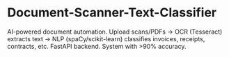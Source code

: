 # Document-Scanner-Text-Classifier
AI-powered document automation. Upload scans/PDFs → OCR (Tesseract) extracts text → NLP (spaCy/scikit-learn) classifies invoices, receipts, contracts, etc. FastAPI backend. System with >90% accuracy.
